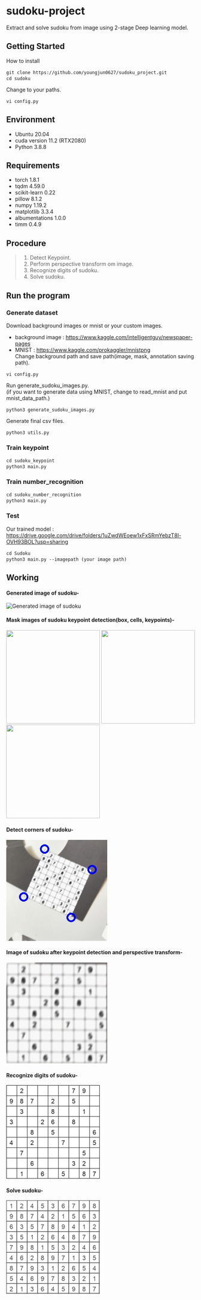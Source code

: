 # sudoku-project
Extract and solve sudoku from image using 2-stage Deep learning model.

## Getting Started
How to install
```    
git clone https://github.com/youngjun0627/sudoku_project.git
cd sudoku
```
Change to your paths.
```   
vi config.py
```   

## Environment
- Ubuntu 20.04
- cuda version 11.2 (RTX2080)
- Python 3.8.8

## Requirements
- torch 1.8.1
- tqdm 4.59.0
- scikit-learn 0.22
- pillow 8.1.2
- numpy 1.19.2
- matplotlib 3.3.4
- albumentations 1.0.0
- timm 0.4.9

## Procedure
 > 1. Detect Keypoint.
 > 2. Perform perspective transform om image.
 > 3. Recognize digits of sudoku.
 > 4. Solve sudoku.

## Run the program

### Generate dataset
Download background images or mnist or your custom images.
- background image : https://www.kaggle.com/intelligentguy/newspaper-pages
- MNIST : https://www.kaggle.com/prokaggler/mnistpng  
Change background path and save path(image, mask, annotation saving path).
```  
vi config.py
``` 
Run generate_sudoku_images.py.  
(if you want to generate data using MNIST, change to read_mnist and put mnist_data_path.)
```  
python3 generate_sudoku_images.py
```  
Generate final csv files.
```  
python3 utils.py
```  

### Train keypoint
```  
cd sudoku_keypoint
python3 main.py
```  

### Train number_recognition 
```  
cd sudoku_number_recognition 
python3 main.py
```  

### Test
Our trained model : https://drive.google.com/drive/folders/1uZwdWEoew1xFxSRmYebzT8l-OVH93BOL?usp=sharing
```  
cd Sudoku
python3 main.py --imagepath (your image path)
```  

## Working

#### Generated image of sudoku-
![Generated image of sudoku](https://user-images.githubusercontent.com/68416187/123059168-76be9c00-d444-11eb-9961-bac246d98615.png)

#### Mask images of sudoku keypoint detection(box, cells, keypoints)-
<img src="https://user-images.githubusercontent.com/68416187/123059541-dae16000-d444-11eb-9200-1441f5f48b2f.PNG"  width="250" height="250">  <img src="https://user-images.githubusercontent.com/68416187/123059679-fa788880-d444-11eb-94c8-90dfd05c6485.PNG"  width="250" height="250">  <img src="https://user-images.githubusercontent.com/68416187/123059714-03695a00-d445-11eb-8715-8e8007c30e1e.PNG"  width="250" height="250">

#### Detect corners of sudoku-
![Corners of sudoku](https://github.com/youngjun0627/sudoku_project/blob/main/result1.jpg) 

#### Image of sudoku after keypoint detection and perspective transform-
![Transformed image of sudoku](https://github.com/youngjun0627/sudoku_project/blob/main/result.jpg)

#### Recognize digits of sudoku-
![Detection sudoku image](https://github.com/youngjun0627/sudoku_project/blob/main/detection%20sudoku.jpg)

#### Solve sudoku-
![Solved sudoku image](https://github.com/youngjun0627/sudoku_project/blob/main/solution.jpg)



